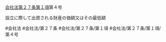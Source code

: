 [会社法第２７条第１項](会社法＿＿＿＿第２７条第１項)第４号

設立に際して出資される財産の価額又はその最低額


#会社法
#会社法/第２７条
#会社法/第２７条/第１項
#会社法/第２７条/第１項/第４号
